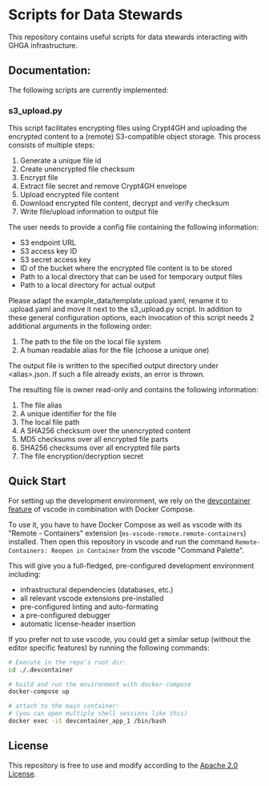 # Scripts for Data Stewards

This repository contains useful scripts for data stewards interacting with GHGA infrastructure.
## Documentation:

The following scripts are currently implemented:
### s3_upload.py

This script facilitates encrypting files using Crypt4GH and uploading the encrypted content to a (remote) S3-compatible object storage.
This process consists of multiple steps:
1. Generate a unique file id
2. Create unencrypted file checksum
3. Encrypt file
4. Extract file secret and remove Crypt4GH envelope
5. Upload encrypted file content
6. Download encrypted file content, decrypt and verify checksum
7. Write file/upload information to output file

The user needs to provide a config file containing the following information:
- S3 endpoint URL
- S3 access key ID
- S3 secret access key
- ID of the bucket where the encrypted file content is to be stored
- Path to a local directory that can be used for temporary output files
- Path to a local directory for actual output

Please adapt the example_data/template.upload.yaml, rename it to .upload.yaml and move it next to the s3_upload.py script.
In addition to these general configuration options, each invocation of this script needs 2 additional arguments in the following order:
1. The path to the file on the local file system
2. A human readable alias for the file (choose a unique one)

The output file is written to the specified output directory under \<alias\>.json.
If such a file already exists, an error is thrown.

The resulting file is owner read-only and contains the following information:
1. The file alias
2. A unique identifier for the file
3. The local file path
4. A SHA256 checksum over the unencrypted content
5. MD5 checksums over all encrypted file parts
6. SHA256 checksums over all encrypted file parts
7. The file encryption/decryption secret

## Quick Start
For setting up the development environment, we rely on the
[devcontainer feature](https://code.visualstudio.com/docs/remote/containers) of vscode
in combination with Docker Compose.

To use it, you have to have Docker Compose as well as vscode with its "Remote - Containers" extension (`ms-vscode-remote.remote-containers`) installed.
Then open this repository in vscode and run the command
`Remote-Containers: Reopen in Container` from the vscode "Command Palette".

This will give you a full-fledged, pre-configured development environment including:
- infrastructural dependencies (databases, etc.)
- all relevant vscode extensions pre-installed
- pre-configured linting and auto-formating
- a pre-configured debugger
- automatic license-header insertion

If you prefer not to use vscode, you could get a similar setup (without the editor specific features)
by running the following commands:
``` bash
# Execute in the repo's root dir:
cd ./.devcontainer

# build and run the environment with docker-compose
docker-compose up

# attach to the main container:
# (you can open multiple shell sessions like this)
docker exec -it devcontainer_app_1 /bin/bash
```

## License
This repository is free to use and modify according to the [Apache 2.0 License](./LICENSE).
